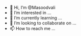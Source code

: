 - 👋 Hi, I’m @Masoodvali
- 👀 I’m interested in ...
- 🌱 I’m currently learning ...
- 💞️ I’m looking to collaborate on ...
- 📫 How to reach me ...

<!---
Masoodvali/Masoodvali is a ✨ special ✨ repository because its `README.md` (this file) appears on your GitHub profile.
You can click the Preview link to take a look at your changes.
--->

